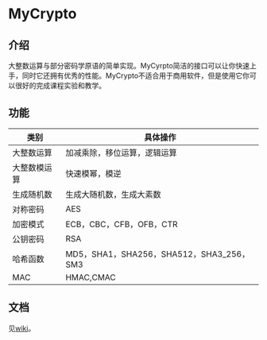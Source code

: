 # MyCrypto
## 介绍
大整数运算与部分密码学原语的简单实现。MyCyrpto简洁的接口可以让你快速上手，同时它还拥有优秀的性能。MyCrypto不适合用于商用软件，但是使用它你可以很好的完成课程实验和教学。
## 功能

|     类别     | 具体操作                                  |
| ------------ | ----------------------------------------- |
| 大整数运算   | 加减乘除，移位运算，逻辑运算              |
| 大整数模运算 | 快速模幂，模逆                            |
| 生成随机数   | 生成大随机数，生成大素数                  |
| 对称密码     | AES                                       |
| 加密模式     | ECB，CBC，CFB，OFB，CTR                   |
| 公钥密码     | RSA                                       |
| 哈希函数     | MD5，SHA1，SHA256，SHA512，SHA3_256，SM3 |
| MAC          | HMAC,CMAC                                 |

## 文档
见[wiki](https://github.com/leerh123/MyCrypto/wiki)。

